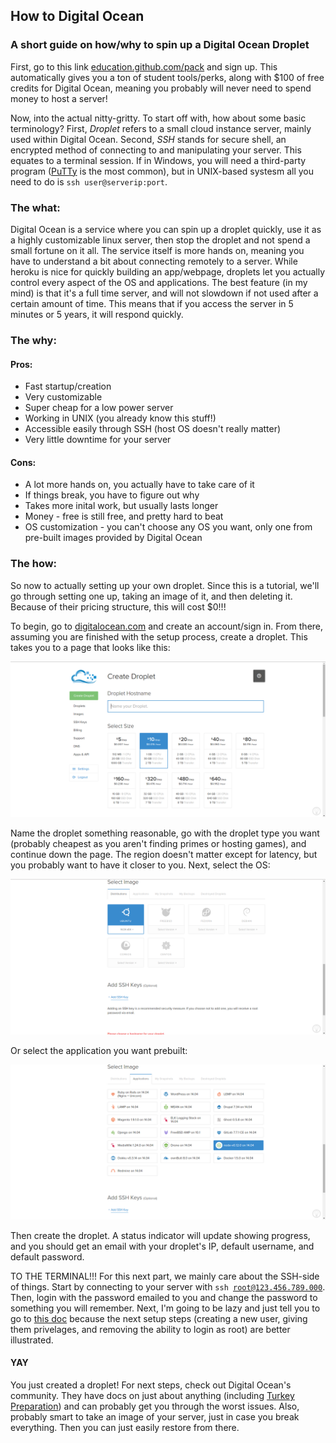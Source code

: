 ## How to Digital Ocean
### A short guide on how/why to spin up a Digital Ocean Droplet

First, go to this link [education.github.com/pack](https://education.github.com/pack) and sign up.
This automatically gives you a ton of student tools/perks, along with $100 of free credits for Digital Ocean, meaning you probably will never need to spend money to host a server!

Now, into the actual nitty-gritty. To start off with, how about some basic terminology?
First, *Droplet* refers to a small cloud instance server, mainly used within Digital Ocean.
Second, *SSH* stands for secure shell, an encrypted method of connecting to and manipulating your server.
This equates to a terminal session.
If in Windows, you will need a third-party program ([PuTTy](http://www.chiark.greenend.org.uk/~sgtatham/putty/) is the most common), but in UNIX-based systesm all you need to do is `ssh user@serverip:port`.

### The what:
Digital Ocean is a service where you can spin up a droplet quickly, use it as a highly customizable linux server, then stop the droplet and not spend a small fortune on it all.
The service itself is more hands on, meaning you have to understand a bit about connecting remotely to a server.
While heroku is nice for quickly building an app/webpage, droplets let you actually control every aspect of the OS and applications.
The best feature (in my mind) is that it's a full time server, and will not slowdown if not used after a certain amount of time.
This means that if you access the server in 5 minutes or 5 years, it will respond quickly.

### The why:
#### Pros:

- Fast startup/creation
- Very customizable
- Super cheap for a low power server
- Working in UNIX (you already know this stuff!)
- Accessible easily through SSH (host OS doesn't really matter)
- Very little downtime for your server


#### Cons:
- A lot more hands on, you actually have to take care of it
- If things break, you have to figure out why
- Takes more inital work, but usually lasts longer
- Money - free is still free, and pretty hard to beat
- OS customization - you can't choose any OS you want, only one from pre-built images provided by Digital Ocean


### The how:
So now to actually setting up your own droplet.
Since this is a tutorial, we'll go through setting one up, taking an image of it, and then deleting it. Because of their pricing structure, this will cost $0!!!

To begin, go to [digitalocean.com](https://digitalocean.com/) and create an account/sign in.
From there, assuming you are finished with the setup process, create a droplet.
This takes you to a page that looks like this:

![](images/1.png)

Name the droplet something reasonable, go with the droplet type you want (probably cheapest as you aren't finding primes or hosting games), and continue down the page.
The region doesn't matter except for latency, but you probably want to have it closer to you.
Next, select the OS:

![](images/2.png)

Or select the application you want prebuilt:

![](images/3.png)

Then create the droplet.
A status indicator will update showing progress, and you should get an email with your droplet's IP, default username, and default password.

TO THE TERMINAL!!!
For this next part, we mainly care about the SSH-side of things.
Start by connecting to your server with <code>ssh root@123.456.789.000</code>.
Then, login with the password emailed to you and change the password to something you will remember.
Next, I'm going to be lazy and just tell you to go to [this doc](https://www.digitalocean.com/community/tutorials/initial-server-setup-with-ubuntu-14-04) because the next setup steps (creating a new user, giving them privelages, and removing the ability to login as root) are better illustrated.

#### YAY
You just created a droplet! For next steps, check out Digital Ocean's community.
They have docs on just about anything (including [Turkey Preparation](https://www.digitalocean.com/community/tutorials/5-common-turkey-setups-for-your-dinner)) and can probably get you through the worst issues.
Also, probably smart to take an image of your server, just in case you break everything.
Then you can just easily restore from there.
